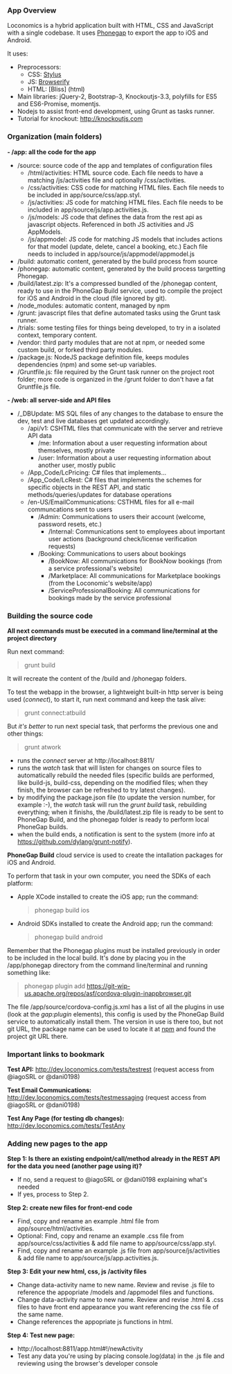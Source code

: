 ### App Overview
Loconomics is a hybrid application built with HTML, CSS and JavaScript with a single codebase. It uses [Phonegap](http://phonegap.com/) to export the app to iOS and Android.

It uses:
- Preprocessors: 
  - CSS: [Stylus](http://stylus-lang.com)
  - JS: [Browserify](http://browserify.org/)
  - HTML: [Bliss] (html)
- Main libraries: jQuery-2, Bootstrap-3, Knockoutjs-3.3, polyfills for ES5 and ES6-Promise, momentjs.
- Nodejs to assist front-end development, using Grunt as tasks runner.
- Tutorial for knockout: http://knockoutjs.com


### Organization (main folders)
**- /app: all the code for the app**
  - /source: source code of the app and templates of configuration files
    - /html/activities: HTML source code. Each file needs to have a matching /js/activities file and optionally /css/activities.   
    - /css/activities: CSS code for matching HTML files. Each file needs to be included in app/source/css/app.styl.   
    - /js/activities: JS code for matching HTML files. Each file needs to be included in app/source/js/app.activities.js.   
    - /js/models: JS code that defines the data from the rest api as javascript objects. Referenced in both JS activities and JS AppModels.   
    - /js/appmodel: JS code for matching JS models that includes actions for that model (update, delete, cancel a booking, etc.) Each file needs to included in app/source/js/appmodel/appmodel.js
  - /build: automatic content, generated by the build process from source
  - /phonegap: automatic content, generated by the build process targetting Phonegap.
  - /build/latest.zip: It's a compressed bundled of the /phonegap content, ready to use in the PhoneGap Build service, used to compile the project for iOS and Android in the cloud (file ignored by git).
  - /node_modules: automatic content, managed by npm
  - /grunt: javascript files that define automated tasks using the Grunt task runner.
  - /trials: some testing files for things being developed, to try in a isolated context, temporary content.
  - /vendor: third party modules that are not at npm, or needed some custom build, or forked third party modules.
  - /package.js: NodeJS package definition file, keeps modules dependencies (npm) and some set-up variables.
  - /Gruntfile.js: file required by the Grunt task runner on the project root folder; more code is organized in the /grunt folder to don't have a fat Gruntfile.js file.
  
**- /web: all server-side and API files**
- /_DBUpdate: MS SQL files of any changes to the database to ensure the dev, test and live databases get updated accordingly.
  - /api/v1: CSHTML files that communicate with the server and retrieve API data
    - /me: Information about a user requesting information about themselves, mostly private  
    - /user: Information about a user requesting information about another user, mostly public  
  - /App_Code/LcPricing: C# files that implements...
  - /App_Code/LcRest: C# files that implements the schemes for specific objects in the REST API, and static methods/queries/updates for database operations
  - /en-US/EmailCommunications: CSTHML files for all e-mail communcations sent to users
    - /Admin: Communications to users their account (welcome, password resets, etc.) 
      - /Internal: Communications sent to employees about important user actions (background check/license verification requests)
    - /Booking: Communications to users about bookings
      - /BookNow: All communications for BookNow bookings (from a service professional's website)
      - /Marketplace: All communications for Marketplace bookings (from the Loconomic's website/app)
      - /ServiceProfessionalBooking: All communications for bookings made by the service professional 

### Building the source code
**All next commands must be executed in a command line/terminal at the project directory**

Run next command:
> grunt build

It will recreate the content of the /build and /phonegap folders.

To test the webapp in the browser, a lightweight built-in http server is being used (*connect*), to start it, run next command and keep the task alive:
> grunt connect:atbuild

But *it's better* to run next special task, that performs the previous one and other things:
> grunt atwork

- runs the *connect* server at http://localhost:8811/
- runs the *watch* task that will listen for changes on source files to automatically rebuild the needed files
(specific builds are performed, like build-js, build-css, depending on the modified files;
when they finish, the browser can be refreshed to try latest changes).
- by modifying the package.json file (to update the version number, for example :-), the *watch* task will
run the *grunt build* task, rebuilding everything; when it finishs, the /build/latest.zip file is ready to be sent
to PhoneGap Build, and the phonegap folder is ready to perform local PhoneGap builds.
- when the build ends, a notification is sent to the system (more info at https://github.com/dylang/grunt-notify).

**PhoneGap Build** cloud service is used to create the intallation packages for iOS and Android.

To perform that task in your own computer, you need the SDKs of each platform:
- Apple XCode installed to create the iOS app; run the command:

  > phonegap build ios
  
- Android SDKs installed to create the Android app; run the command:

  > phonegap build android
  
Remember that the Phonegap plugins must be installed previously in order to be included in the local build.
It's done by placing you in the /app/phonegap directory from the command line/terminal and running something like:

> phonegap plugin add https://git-wip-us.apache.org/repos/asf/cordova-plugin-inappbrowser.git

The file /app/source/cordova-config.js.xml has a list of all the plugins in use (look at the *gap:plugin* elements),
this config is used by the PhoneGap Build service to automatically install them. The version in use is there too, but not
git URL, the package name can be used to locate it at [npm](https://www.npmjs.com/) and found the project git URL there.

### Important links to bookmark
**Test API:** http://dev.loconomics.com/tests/testrest (request access from @iagoSRL or @dani0198)

**Test Email Communications:** http://dev.loconomics.com/tests/testmessaging (request access from @iagoSRL or @dani0198)

**Test Any Page (for testing db changes):** http://dev.loconomics.com/tests/TestAny 

### Adding new pages to the app
**Step 1: Is there an existing endpoint/call/method already in the REST API for the data you need (another page using it)?**
- If no, send a request to @iagoSRL or @dani0198 explaining what's needed
- If yes, process to Step 2. 

**Step 2: create new files for front-end code**
- Find, copy and rename an example .html file from app/source/html/activities.
- Optional: Find, copy and rename an example .css file from app/source/css/activities & add file name to app/source/css/app.styl.
- Find, copy and rename an example .js file from app/source/js/activities & add file name to app/source/js/app.activities.js.

**Step 3: Edit your new html, css, js /activity files**
- Change data-activity name to new name. Review and revise .js file to reference the appopriate /models and /appmodel files and functions. 
- Change data-activity name to new name. Review and revise .html & .css files to have front end appearance you want referencing the css file of the same name. 
- Change references the appopriate js functions in html.

**Step 4: Test new page:**
- http://localhost:8811/app.html#!/newActivity
- Test any data you're using by placing console.log(data) in the .js file and reviewing using the browser's developer console
